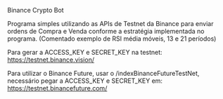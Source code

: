 Binance Crypto Bot

Programa simples utilizando as APIs de Testnet da Binance para enviar ordens de Compra e Venda conforme a estratégia implementada no programa.
(Comentado exemplo de RSI média móveis, 13 e 21 períodos)

Para gerar a ACCESS_KEY e SECRET_KEY na testnet:
https://testnet.binance.vision/

Para utilizar o Binance Future, usar o /indexBinanceFutureTestNet, necessário pegar a ACCESS_KEY e SECRET_KEY em:
https://testnet.binancefuture.com/
